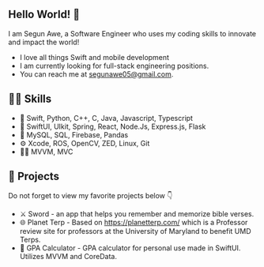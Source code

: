 ## Hello World! 👋
I am Segun Awe, a Software Engineer who uses my coding skills to innovate and impact the world! 
- I love all things Swift and mobile development
- I am currently looking for full-stack engineering positions. 
- You can reach me at segunawe05@gmail.com.

## 👨‍💻 Skills 
- 📱 Swift, Python, C++, C, Java, Javascript, Typescript
- 🔨 SwiftUI, UIkit, Spring, React, Node.Js, Express.js, Flask
- 📅 MySQL, SQL, Firebase, Pandas
- ⚙️ Xcode, ROS, OpenCV, ZED, Linux, Git
- 👷‍♂️ MVVM, MVC

## 🧠 Projects
Do not forget to view my favorite projects below 👇
- ⚔️ Sword - an app that helps you remember and memorize bible verses.
- 🌐 Planet Terp - Based on https://planetterp.com/ which is a Professor review site for professors at the University of Maryland to benefit UMD Terps.
- 📱 GPA Calculator - GPA calculator for personal use made in SwiftUI. Utilizes MVVM and CoreData.

<!---
SegunAwe05/SegunAwe05 is a ✨ special ✨ repository because its `README.md` (this file) appears on your GitHub profile.
You can click the Preview link to take a look at your changes.
--->
